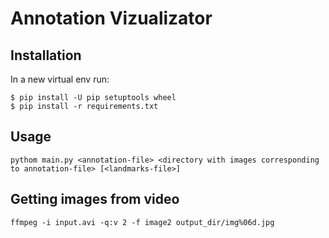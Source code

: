 # Annotation Vizualizator


## Installation

In a new virtual env run:

```
$ pip install -U pip setuptools wheel
$ pip install -r requirements.txt
```


## Usage

`pythom main.py <annotation-file> <directory with images corresponding to annotation-file> [<landmarks-file>]`


## Getting images from video

```
ffmpeg -i input.avi -q:v 2 -f image2 output_dir/img%06d.jpg
```